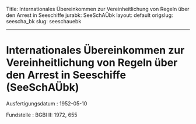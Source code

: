 Title: Internationales Übereinkommen zur Vereinheitlichung von Regeln über den Arrest
  in Seeschiffe
jurabk: SeeSchAÜbk
layout: default
origslug: seescha_bk
slug: seeschauebk

---

# Internationales Übereinkommen zur Vereinheitlichung von Regeln über den Arrest in Seeschiffe (SeeSchAÜbk)

Ausfertigungsdatum
:   1952-05-10

Fundstelle
:   BGBl II: 1972, 655

